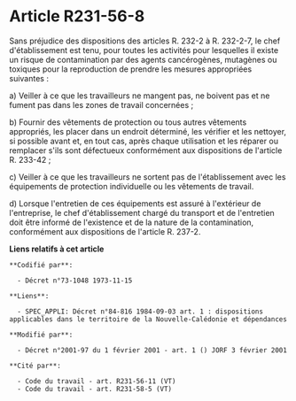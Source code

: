# Article R231-56-8

Sans préjudice des dispositions des articles R. 232-2 à R. 232-2-7, le chef d'établissement est tenu, pour toutes les
activités pour lesquelles il existe un risque de contamination par des agents cancérogènes, mutagènes ou toxiques pour la
reproduction de prendre les mesures appropriées suivantes :

a) Veiller à ce que les travailleurs ne mangent pas, ne boivent pas et ne fument pas dans les zones de travail concernées ;

b) Fournir des vêtements de protection ou tous autres vêtements appropriés, les placer dans un endroit déterminé, les
vérifier et les nettoyer, si possible avant et, en tout cas, après chaque utilisation et les réparer ou remplacer s'ils sont
défectueux conformément aux dispositions de l'article R. 233-42 ;

c) Veiller à ce que les travailleurs ne sortent pas de l'établissement avec les équipements de protection individuelle ou les
vêtements de travail.

d) Lorsque l'entretien de ces équipements est assuré à l'extérieur de l'entreprise, le chef d'établissement chargé du
transport et de l'entretien doit être informé de l'existence et de la nature de la contamination, conformément aux
dispositions de l'article R. 237-2.

**Liens relatifs à cet article**

	**Codifié par**:

	  - Décret n°73-1048 1973-11-15

	**Liens**:

	  - SPEC_APPLI: Décret n°84-816 1984-09-03 art. 1 : dispositions applicables dans le territoire de la Nouvelle-Calédonie et dépendances

	**Modifié par**:

	  - Décret n°2001-97 du 1 février 2001 - art. 1 () JORF 3 février 2001

	**Cité par**:

	  - Code du travail - art. R231-56-11 (VT)
	  - Code du travail - art. R231-58-5 (VT)
